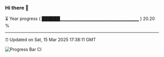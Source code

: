 ### Hi there 👋

⏳ Year progress { ██████▁▁▁▁▁▁▁▁▁▁▁▁▁▁▁▁▁▁▁▁▁▁▁▁ } 20.20 %

---

⏰ Updated on Sat, 15 Mar 2025 17:38:11 GMT

![Progress Bar CI](https://github.com/IshwaranRudhara/GIT-ACTION/workflows/Progress%20Bar%20CI/badge.svg)
